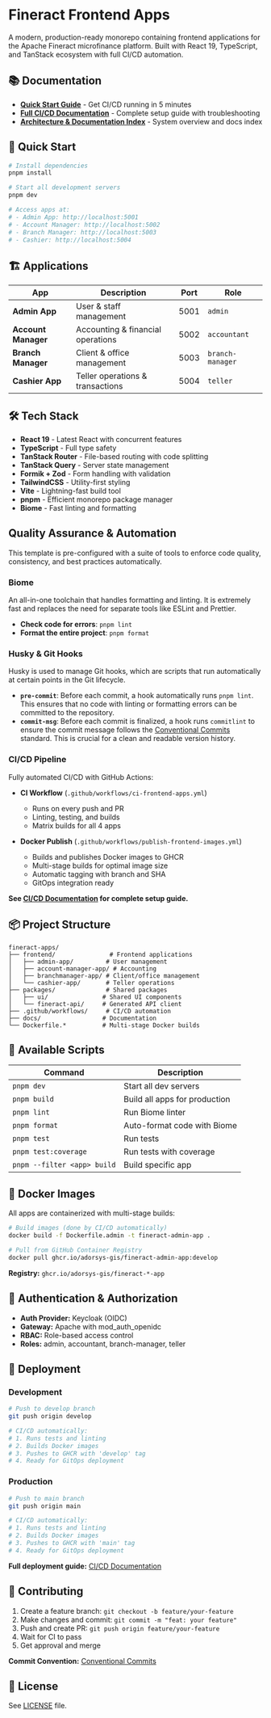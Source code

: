 # Fineract Frontend Apps

A modern, production-ready monorepo containing frontend applications for the Apache Fineract microfinance platform. Built with React 19, TypeScript, and TanStack ecosystem with full CI/CD automation.

## 📚 Documentation

- **[Quick Start Guide](./docs/QUICK-START-CI-CD.md)** - Get CI/CD running in 5 minutes
- **[Full CI/CD Documentation](./docs/CI-CD-SETUP.md)** - Complete setup guide with troubleshooting
- **[Architecture & Documentation Index](./docs/README.md)** - System overview and docs index

## 🚀 Quick Start

```bash
# Install dependencies
pnpm install

# Start all development servers
pnpm dev

# Access apps at:
# - Admin App: http://localhost:5001
# - Account Manager: http://localhost:5002
# - Branch Manager: http://localhost:5003
# - Cashier: http://localhost:5004
```

## 🏗️ Applications

| App | Description | Port | Role |
|-----|-------------|------|------|
| **Admin App** | User & staff management | 5001 | `admin` |
| **Account Manager** | Accounting & financial operations | 5002 | `accountant` |
| **Branch Manager** | Client & office management | 5003 | `branch-manager` |
| **Cashier App** | Teller operations & transactions | 5004 | `teller` |

## 🛠️ Tech Stack

- **React 19** - Latest React with concurrent features
- **TypeScript** - Full type safety
- **TanStack Router** - File-based routing with code splitting
- **TanStack Query** - Server state management
- **Formik + Zod** - Form handling with validation
- **TailwindCSS** - Utility-first styling
- **Vite** - Lightning-fast build tool
- **pnpm** - Efficient monorepo package manager
- **Biome** - Fast linting and formatting

## Quality Assurance & Automation

This template is pre-configured with a suite of tools to enforce code quality, consistency, and best practices automatically.

### Biome

An all-in-one toolchain that handles formatting and linting. It is extremely fast and replaces the need for separate tools like ESLint and Prettier.

- **Check code for errors**: `pnpm lint`
- **Format the entire project**: `pnpm format`

### Husky & Git Hooks

Husky is used to manage Git hooks, which are scripts that run automatically at certain points in the Git lifecycle.

- **`pre-commit`**: Before each commit, a hook automatically runs `pnpm lint`. This ensures that no code with linting or formatting errors can be committed to the repository.
- **`commit-msg`**: Before each commit is finalized, a hook runs `commitlint` to ensure the commit message follows the [Conventional Commits](https://www.conventionalcommits.org/) standard. This is crucial for a clean and readable version history.

### CI/CD Pipeline

Fully automated CI/CD with GitHub Actions:

- **CI Workflow** (`.github/workflows/ci-frontend-apps.yml`)
  - Runs on every push and PR
  - Linting, testing, and builds
  - Matrix builds for all 4 apps

- **Docker Publish** (`.github/workflows/publish-frontend-images.yml`)
  - Builds and publishes Docker images to GHCR
  - Multi-stage builds for optimal image size
  - Automatic tagging with branch and SHA
  - GitOps integration ready

**See [CI/CD Documentation](./docs/CI-CD-SETUP.md) for complete setup guide.**

## 📦 Project Structure

```
fineract-apps/
├── frontend/               # Frontend applications
│   ├── admin-app/         # User management
│   ├── account-manager-app/ # Accounting
│   ├── branchmanager-app/ # Client/office management
│   └── cashier-app/       # Teller operations
├── packages/              # Shared packages
│   ├── ui/               # Shared UI components
│   └── fineract-api/     # Generated API client
├── .github/workflows/     # CI/CD automation
├── docs/                 # Documentation
└── Dockerfile.*          # Multi-stage Docker builds
```

## 🔧 Available Scripts

| Command | Description |
|---------|-------------|
| `pnpm dev` | Start all dev servers |
| `pnpm build` | Build all apps for production |
| `pnpm lint` | Run Biome linter |
| `pnpm format` | Auto-format code with Biome |
| `pnpm test` | Run tests |
| `pnpm test:coverage` | Run tests with coverage |
| `pnpm --filter <app> build` | Build specific app |

## 🐳 Docker Images

All apps are containerized with multi-stage builds:

```bash
# Build images (done by CI/CD automatically)
docker build -f Dockerfile.admin -t fineract-admin-app .

# Pull from GitHub Container Registry
docker pull ghcr.io/adorsys-gis/fineract-admin-app:develop
```

**Registry:** `ghcr.io/adorsys-gis/fineract-*-app`

## 🔐 Authentication & Authorization

- **Auth Provider:** Keycloak (OIDC)
- **Gateway:** Apache with mod_auth_openidc
- **RBAC:** Role-based access control
- **Roles:** admin, accountant, branch-manager, teller

## 🚀 Deployment

### Development
```bash
# Push to develop branch
git push origin develop

# CI/CD automatically:
# 1. Runs tests and linting
# 2. Builds Docker images
# 3. Pushes to GHCR with 'develop' tag
# 4. Ready for GitOps deployment
```

### Production
```bash
# Push to main branch
git push origin main

# CI/CD automatically:
# 1. Runs tests and linting
# 2. Builds Docker images
# 3. Pushes to GHCR with 'main' tag
# 4. Ready for GitOps deployment
```

**Full deployment guide:** [CI/CD Documentation](./docs/CI-CD-SETUP.md)

## 🤝 Contributing

1. Create a feature branch: `git checkout -b feature/your-feature`
2. Make changes and commit: `git commit -m "feat: your feature"`
3. Push and create PR: `git push origin feature/your-feature`
4. Wait for CI to pass
5. Get approval and merge

**Commit Convention:** [Conventional Commits](https://www.conventionalcommits.org/)

## 📄 License

See [LICENSE](./LICENSE) file.